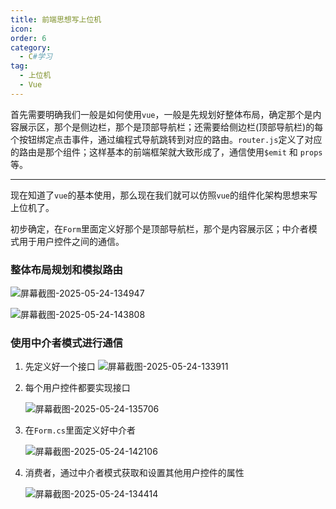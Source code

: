 ```yaml
---
title: 前端思想写上位机
icon: 
order: 6
category:
  - C#学习
tag:
  - 上位机
  - Vue
---
```






首先需要明确我们一般是如何使用`vue`，一般是先规划好整体布局，确定那个是内容展示区，那个是侧边栏，那个是顶部导航栏；还需要给侧边栏(顶部导航栏)的每个按钮绑定点击事件，通过编程式导航跳转到对应的路由。`router.js`定义了对应的路由是那个组件；这样基本的前端框架就大致形成了，通信使用`$emit` 和 `props`等。



------

现在知道了`vue`的基本使用，那么现在我们就可以仿照`vue`的组件化架构思想来写上位机了。

初步确定，在`Form`里面定义好那个是顶部导航栏，那个是内容展示区；中介者模式用于用户控件之间的通信。



### 整体布局规划和模拟路由

![屏幕截图-2025-05-24-134947](https://cdn.jsdelivr.net/gh/kadobao/picx-images-hosting@master/20250524/屏幕截图-2025-05-24-134947.5xav93iyje.jpg)

![屏幕截图-2025-05-24-143808](https://cdn.jsdelivr.net/gh/kadobao/picx-images-hosting@master/20250524/屏幕截图-2025-05-24-143808.2a5blkn61x.jpg)







### 使用中介者模式进行通信

1. 先定义好一个接口
   ![屏幕截图-2025-05-24-133911](https://cdn.jsdelivr.net/gh/kadobao/picx-images-hosting@master/20250524/屏幕截图-2025-05-24-133911.mb232fkj.jpg)

2. 每个用户控件都要实现接口

   ![屏幕截图-2025-05-24-135706](https://cdn.jsdelivr.net/gh/kadobao/picx-images-hosting@master/20250524/屏幕截图-2025-05-24-135706.45hwe6zlni.jpg)



3. 在`Form.cs`里面定义好中介者

   ![屏幕截图-2025-05-24-142106](https://cdn.jsdelivr.net/gh/kadobao/picx-images-hosting@master/20250524/屏幕截图-2025-05-24-142106.3yeoirdg82.jpg)



4. 消费者，通过中介者模式获取和设置其他用户控件的属性

   ![屏幕截图-2025-05-24-134414](https://cdn.jsdelivr.net/gh/kadobao/picx-images-hosting@master/20250524/屏幕截图-2025-05-24-134414.wishjc40m.jpg)